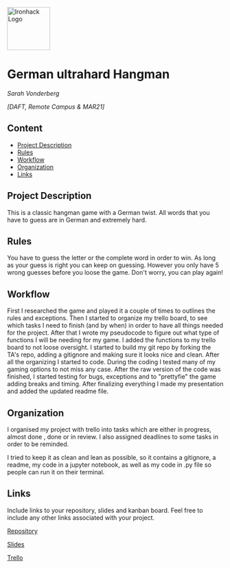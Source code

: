 <img src="https://bit.ly/2VnXWr2" alt="Ironhack Logo" width="100"/>

# German ultrahard Hangman
*Sarah Vonderberg*

*[DAFT, Remote Campus & MAR21]*

## Content
- [Project Description](#project-description)
- [Rules](#rules)
- [Workflow](#workflow)
- [Organization](#organization)
- [Links](#links)

## Project Description
This is a classic hangman game with a German twist. All words that you have to guess are in German and extremely hard.

## Rules
You have to guess the letter or the complete word in order to win.
As long as your guess is right you can keep on guessing. However you only have 5 wrong guesses before you loose the game. Don't worry, you can play again!

## Workflow
First I researched the game and played it a couple of times to outlines the rules and exceptions.
Then I started to organize my trello board, to see which tasks I need to finish (and by when) in order to have all things needed for the project.
After that I wrote my pseudocode to figure out what type of functions I will be needing for my game. I added the functions to my trello board to not loose oversight.
I started to build my git repo by forking the TA's repo, adding a gitignore and making sure it looks nice and clean.
After all the organizing I started to code.
During the coding I tested many of my gaming options to not miss any case.
After the raw version of the code was finished, I started testing for bugs, exceptions and to "prettyfie" the game adding breaks and timing.
After finalizing everything I made my presentation and added the updated readme file.


## Organization
I organised my project with trello into tasks which are either in progress, almost done , done or in review. I also assigned deadlines to some tasks in order to be reminded.

I tried to keep it as clean and lean as possible, so it contains a gitignore, a readme, my code in a jupyter notebook, as well as my code in .py file so people can run it on their terminal.

## Links
Include links to your repository, slides and kanban board. Feel free to include any other links associated with your project.

[Repository](https://github.com/Salevo/Project-Week-1-Build-Your-Own-Game)  

[Slides](https://drive.google.com/file/d/17tHtBMUqGDMOZoJVluFwWxX4IPsRyH6o/view?usp=sharing)

[Trello](https://trello.com/b/HFYxcpUn/project-1-german-hangman)  
